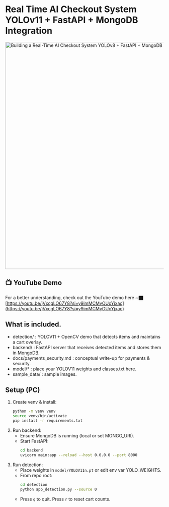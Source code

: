 # Real Time AI Checkout System YOLOv11 + FastAPI + MongoDB Integration
<img width="1280" height="720" alt="Building a Real-Time AI Checkout System  YOLOv8 + FastAPI + MongoDB Integration" src="https://youtu.be/jVxcgLO67Y8?si=y9imMCMyOUoYjxac" />

## 📺 YouTube Demo

For a better understanding, check out the YouTube demo here 👉🏿 [https://youtu.be/jVxcgLO67Y8?si=y9imMCMyOUoYjxac](https://youtu.be/jVxcgLO67Y8?si=y9imMCMyOUoYjxac)
## What is included.
- detection/ : YOLOV11 + OpenCV demo that detects items and maintains a cart overlay.
- backend/ : FastAPI server that receives detected items and stores them in MongoDB.
- docs/payments_security.md : conceptual write-up for payments & security.
- model/* : place your YOLOV11 weights and classes.txt here.
- sample_data/ : sample images.

## Setup (PC)
1. Create venv & install:
   ```bash
   python -m venv venv
   source venv/bin/activate
   pip install -r requirements.txt
   ```
2. Run backend:
   - Ensure MongoDB is running (local or set MONGO_URI).
   - Start FastAPI:
     ```bash
     cd backend
     uvicorn main:app --reload --host 0.0.0.0 --port 8000
     ```
3. Run detection:
   - Place weights in `model/YOLOV11n.pt` or edit env var YOLO_WEIGHTS.
   - From repo root:
     ```bash
     cd detection
     python app_detection.py --source 0
     ```
   - Press `q` to quit. Press `r` to reset cart counts.

